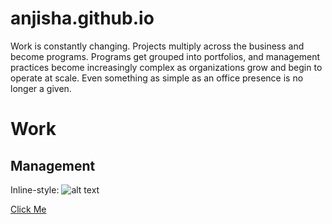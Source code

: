 # anjisha.github.io
Work is constantly changing. Projects multiply across the business and become programs. Programs get grouped into portfolios, and management practices become increasingly complex as organizations grow and begin to operate at scale. Even something as simple as an office presence is no longer a given.
# Work
## Management
Inline-style: 
![alt text](https://upload.wikimedia.org/wikipedia/commons/b/b6/Image_created_with_a_mobile_phone.png)

[Click Me ](https://www.google.com)


